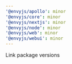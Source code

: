 ```yaml
---
'@envyjs/apollo': minor
'@envyjs/core': minor
'@envyjs/nextjs': minor
'@envyjs/node': minor
'@envyjs/web': minor
'@envyjs/webui': minor
---
```


Link package versions
